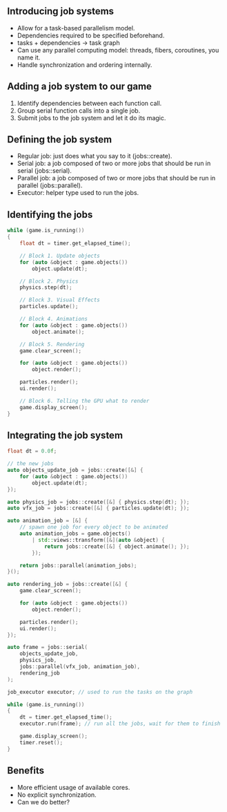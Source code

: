
## Introducing job systems

- Allow for a task-based parallelism model. <!-- .element: class="fragment" -->
- Dependencies required to be specified beforehand. <!-- .element: class="fragment" -->
- tasks + dependencies -> task graph <!-- .element: class="fragment" -->
- Can use any parallel computing model: threads, fibers, coroutines, you name it. <!-- .element: class="fragment" -->
- Handle synchronization and ordering internally. <!-- .element: class="fragment" -->

<end-page>

## Adding a job system to our game

1. Identify dependencies between each function call. <!-- .element: class="fragment" -->
2. Group serial function calls into a single job. <!-- .element: class="fragment" -->
3. Submit jobs to the job system and let it do its magic. <!-- .element: class="fragment" -->

<end-page>


## Defining the job system

- Regular job: just does what you say to it (jobs::create). <!-- .element: class="fragment" -->
- Serial job: a job composed of two or more jobs that should be run in serial (jobs::serial). <!-- .element: class="fragment" -->
- Parallel job: a job composed of two or more jobs that should be run in parallel (jobs::parallel). <!-- .element: class="fragment" -->
- Executor: helper type used to run the jobs. <!-- .element: class="fragment" -->

<end-page>

## Identifying the jobs

```cpp [|5-7|9-10|12-13|15-17|19-26|28-29]
while (game.is_running())
{
    float dt = timer.get_elapsed_time();

    // Block 1. Update objects
    for (auto &object : game.objects())
        object.update(dt);

    // Block 2. Physics
    physics.step(dt);

    // Block 3. Visual Effects
    particles.update();

    // Block 4. Animations
    for (auto &object : game.objects())
        object.animate();

    // Block 5. Rendering
    game.clear_screen();

    for (auto &object : game.objects())
        object.render();

    particles.render();
    ui.render();

    // Block 6. Telling the GPU what to render
    game.display_screen();
}
```

<end-page>

## Integrating the job system

```cpp [|4-7|9|10|12-20|22-30|32-37|39,44|43,47]
float dt = 0.0f;

// the new jobs
auto objects_update_job = jobs::create([&] {
    for (auto &object : game.objects())
        object.update(dt);
});

auto physics_job = jobs::create([&] { physics.step(dt); });
auto vfx_job = jobs::create([&] { particles.update(dt); });

auto animation_job = [&] {
    // spawn one job for every object to be animated
    auto animation_jobs = game.objects()
        | std::views::transform([&](auto &object) {
            return jobs::create([&] { object.animate(); });
        });

    return jobs::parallel(animation_jobs);
}();

auto rendering_job = jobs::create([&] {
    game.clear_screen();

    for (auto &object : game.objects())
        object.render();

    particles.render();
    ui.render();
});

auto frame = jobs::serial(
    objects_update_job,
    physics_job,
    jobs::parallel(vfx_job, animation_job),
    rendering_job
);

job_executor executor; // used to run the tasks on the graph

while (game.is_running())
{
    dt = timer.get_elapsed_time();
    executor.run(frame); // run all the jobs, wait for them to finish

    game.display_screen();
    timer.reset();
}
```

<end-page>

## Benefits

- More efficient usage of available cores. <!-- .element: class="fragment" -->
- No explicit synchronization. <!-- .element: class="fragment" -->
- Can we do better? <!-- .element: class="fragment" -->

